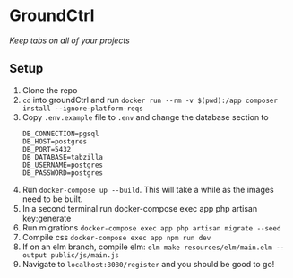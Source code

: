 # GroundCtrl

_Keep tabs on all of your projects_

## Setup

1) Clone the repo
2) `cd` into groundCtrl and run `docker run --rm -v $(pwd):/app composer install --ignore-platform-reqs`
3) Copy `.env.example` file to `.env` and change the database section to  
    ```
    DB_CONNECTION=pgsql
    DB_HOST=postgres
    DB_PORT=5432
    DB_DATABASE=tabzilla
    DB_USERNAME=postgres
    DB_PASSWORD=postgres
    ```
4) Run `docker-compose up --build`. This will take a while as the images need to be built.
5) In a second terminal run docker-compose exec app php artisan key:generate
6) Run migrations `docker-compose exec app php artisan migrate --seed` 
7) Compile css `docker-compose exec app npm run dev`
8) If on an elm branch, compile elm: `elm make resources/elm/main.elm --output public/js/main.js`
9) Navigate to `localhost:8080/register` and you should be good to go! 

